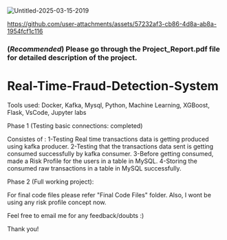 ![Untitled-2025-03-15-2019](https://github.com/user-attachments/assets/2c7ae7d9-d710-46ba-ae02-52367f1601ce)

https://github.com/user-attachments/assets/57232af3-cb86-4d8a-ab8a-1954fcf1c116

### (*Recommended*) Please go through the Project_Report.pdf file for detailed description of the project.

# Real-Time-Fraud-Detection-System 

Tools used: Docker, Kafka, Mysql, Python, Machine Learning, XGBoost, Flask, VsCode, Jupyter labs

Phase 1 (Testing basic connections: completed)

Consistes of :
1-Testing Real time transactions data is getting produced using kafka producer.
2-Testing that the transactions data sent is getting consumed successfully by kafka consumer.
3-Before getting consumed, made a Risk Profile for the users in a table in MySQL.
4-Storing the consumed raw transactions in a table in MySQL successfully.

Phase 2 (Full working project):

For final code files please refer "Final Code Files" folder. Also, I wont be using any risk profile concept now.

Feel free to email me for any feedback/doubts :)

Thank you!
